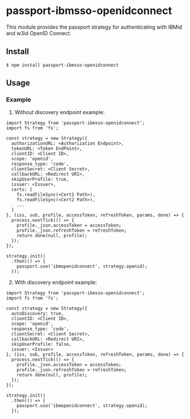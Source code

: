 # passport-ibmsso-openidconnect
This module provides the passport strategy for authenticating with IBMid and w3id OpenID Connect.

## Install

    $ npm install passport-ibmsso-openidconnect

## Usage

### Example

1) Without discovery endpoint example:
```
import Strategy from 'passport-ibmsso-openidconnect';
import fs from 'fs';

const strategy = new Strategy({
  authorizationURL: <Authorization Endpoint>,
  tokenURL: <Token EndPoint>,
  clientID: <Client ID>,
  scope: 'openid',
  response_type: 'code',
  clientSecret: <Client Secret>,
  callbackURL: <Redirect URI>,
  skipUserProfile: true,
  issuer: <Issuer>,
  certs: [
    fs.readFileSync(<Cert1 Path>),
    fs.readFileSync(<Cert2 Path>),
    ...
  ]
}, (iss, sub, profile, accessToken, refreshToken, params, done) => {
  process.nextTick(() => {
    profile._json.accessToken = accessToken;
    profile._json.refreshToken = refreshToken;
    return done(null, profile);
  });
});

strategy.init()
  .then(() => {
    passport.use('ibmopenidconnect', strategy.openid);
  });
```

2) With discovery endpoint example:
```
import Strategy from 'passport-ibmsso-openidconnect';
import fs from 'fs';

const strategy = new Strategy({
  autoDiscovery: true,
  clientID: <Client ID>,
  scope: 'openid',
  response_type: 'code',
  clientSecret: <Client Secret>,
  callbackURL: <Redirect URI>,
  skipUserProfile: false,
  issuer: <Issuer>
}, (iss, sub, profile, accessToken, refreshToken, params, done) => {
  process.nextTick(() => {
    profile._json.accessToken = accessToken;
    profile._json.refreshToken = refreshToken;
    return done(null, profile);
  });
});

strategy.init()
  .then(() => {
    passport.use('ibmopenidconnect', strategy.openid);
  });
```
